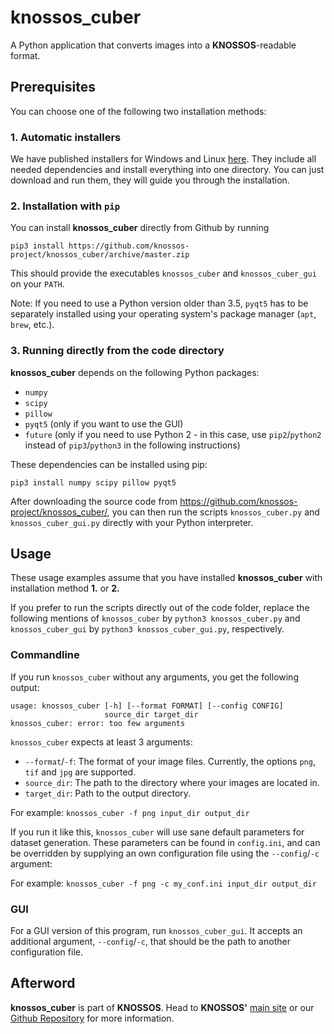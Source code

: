 knossos_cuber
=============

A Python application that converts images into a **KNOSSOS**-readable format.

Prerequisites
-------------

You can choose one of the following two installation methods:

### 1. Automatic installers ###

We have published installers for Windows and Linux [here](https://github.com/knossos-project/knossos_cuber/releases/tag/v1-alpha2).
They include all needed dependencies and install everything into one directory. You can just download and run them, they will guide you through the installation.

### 2. Installation with `pip` ###

You can install **knossos_cuber** directly from Github by running

    pip3 install https://github.com/knossos-project/knossos_cuber/archive/master.zip

This should provide the executables `knossos_cuber` and `knossos_cuber_gui` on your `PATH`.

Note: If you need to use a Python version older than 3.5, `pyqt5` has to be separately installed using your operating system's package manager (`apt`, `brew`, etc.).


### 3. Running directly from the code directory ###

**knossos_cuber** depends on the following Python packages:

*   `numpy`
*   `scipy`
*   `pillow`
*   `pyqt5` (only if you want to use the GUI)
*   `future` (only if you need to use Python 2 - in this case, use `pip2`/`python2` instead of `pip3`/`python3` in the following instructions)

These dependencies can be installed using pip:

    pip3 install numpy scipy pillow pyqt5

After downloading the source code from https://github.com/knossos-project/knossos_cuber/, you can then run the scripts `knossos_cuber.py` and `knossos_cuber_gui.py` directly with your Python interpreter.

Usage
-----

These usage examples assume that you have installed **knossos_cuber** with installation method **1.** or **2.**

If you prefer to run the scripts directly out of the code folder, replace the following mentions of
`knossos_cuber` by `python3 knossos_cuber.py` and
`knossos_cuber_gui` by `python3 knossos_cuber_gui.py`, respectively.

### Commandline ###


If you run `knossos_cuber` without any arguments, you get the following output:

    usage: knossos_cuber [-h] [--format FORMAT] [--config CONFIG]
                         source_dir target_dir
    knossos_cuber: error: too few arguments

`knossos_cuber` expects at least 3 arguments:

*   `--format`/`-f`: The format of your image files. Currently, the options `png`, `tif` and `jpg` are supported.
*   `source_dir`: The path to the directory where your images are located in.
*   `target_dir`: Path to the output directory.

For example: `knossos_cuber -f png input_dir output_dir`

If you run it like this, `knossos_cuber` will use sane default parameters for dataset generation. These parameters can be found in `config.ini`, and can be overridden by supplying an own configuration file using the `--config`/`-c` argument:

For example: `knossos_cuber -f png -c my_conf.ini input_dir output_dir`

### GUI ###

For a GUI version of this program, run `knossos_cuber_gui`. It accepts an additional argument, `--config`/`-c`, that should be the path to another configuration file.


Afterword
---------

**knossos_cuber** is part of **KNOSSOS**. Head to **KNOSSOS'** [main site](http://www.knossostool.org) or our [Github Repository](https://github.com/knossos-project/knossos) for more information.
